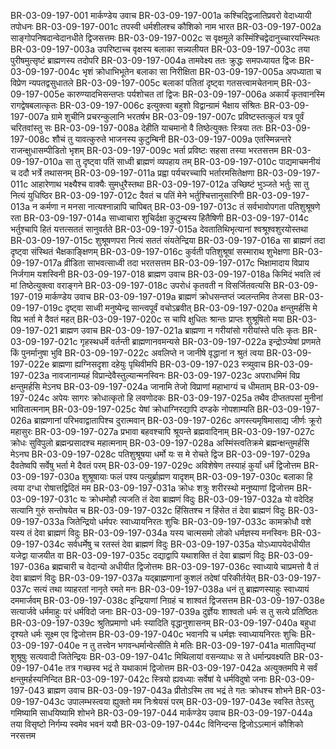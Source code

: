 BR-03-09-197-001	मार्कण्डेय उवाच
BR-03-09-197-001a	कश्चिद्द्विजातिप्रवरो वेदाध्यायी तपोधनः
BR-03-09-197-001c	तपस्वी धर्मशीलश्च कौशिको नाम भारत
BR-03-09-197-002a	साङ्गोपनिषदान्वेदानधीते द्विजसत्तमः
BR-03-09-197-002c	स वृक्षमूले कस्मिंश्चिद्वेदानुच्चारयन्स्थितः
BR-03-09-197-003a	उपरिष्टाच्च वृक्षस्य बलाका सन्न्यलीयत
BR-03-09-197-003c	तया पुरीषमुत्सृष्टं ब्राह्मणस्य तदोपरि
BR-03-09-197-004a	तामवेक्ष्य ततः क्रुद्धः समपध्यायत द्विजः
BR-03-09-197-004c	भृशं क्रोधाभिभूतेन बलाका सा निरीक्षिता
BR-03-09-197-005a	अपध्याता च विप्रेण न्यपतद्वसुधातले
BR-03-09-197-005c	बलाकां पतितां दृष्ट्वा गतसत्त्वामचेतनाम्
BR-03-09-197-005e	कारुण्यादभिसन्तप्तः पर्यशोचत तां द्विजः
BR-03-09-197-006a	अकार्यं कृतवानस्मि रागद्वेषबलात्कृतः
BR-03-09-197-006c	इत्युक्त्वा बहुशो विद्वान्ग्रामं भैक्षाय संश्रितः
BR-03-09-197-007a	ग्रामे शुचीनि प्रचरन्कुलानि भरतर्षभ
BR-03-09-197-007c	प्रविष्टस्तत्कुलं यत्र पूर्वं चरितवांस्तु सः
BR-03-09-197-008a	देहीति याचमानो वै तिष्ठेत्युक्तः स्त्रिया ततः
BR-03-09-197-008c	शौचं तु यावत्कुरुते भाजनस्य कुटुम्बिनी
BR-03-09-197-009a	एतस्मिन्नन्तरे राजन्क्षुधासम्पीडितो भृशम्
BR-03-09-197-009c	भर्ता प्रविष्टः सहसा तस्या भरतसत्तम
BR-03-09-197-010a	सा तु दृष्ट्वा पतिं साध्वी ब्राह्मणं व्यपहाय तम्
BR-03-09-197-010c	पाद्यमाचमनीयं च ददौ भर्त्रे तथासनम्
BR-03-09-197-011a	प्रह्वा पर्यचरच्चापि भर्तारमसितेक्षणा
BR-03-09-197-011c	आहारेणाथ भक्ष्यैश्च वाक्यैः सुमधुरैस्तथा
BR-03-09-197-012a	उच्छिष्टं भुञ्जते भर्तुः सा तु नित्यं युधिष्ठिर
BR-03-09-197-012c	दैवतं च पतिं मेने भर्तुश्चित्तानुसारिणी
BR-03-09-197-013a	न कर्मणा न मनसा नात्यश्नान्नापि चापिबत्
BR-03-09-197-013c	तं सर्वभावोपगता पतिशुश्रूषणे रता
BR-03-09-197-014a	साध्वाचारा शुचिर्दक्षा कुटुम्बस्य हितैषिणी
BR-03-09-197-014c	भर्तुश्चापि हितं यत्तत्सततं सानुवर्तते
BR-03-09-197-015a	देवतातिथिभृत्यानां श्वश्रूश्वशुरयोस्तथा
BR-03-09-197-015c	शुश्रूषणपरा नित्यं सततं संयतेन्द्रिया
BR-03-09-197-016a	सा ब्राह्मणं तदा दृष्ट्वा संस्थितं भैक्षकाङ्क्षिणम्
BR-03-09-197-016c	कुर्वती पतिशुश्रूषां सस्माराथ शुभेक्षणा
BR-03-09-197-017a	व्रीडिता साभवत्साध्वी तदा भरतसत्तम
BR-03-09-197-017c	भिक्षामादाय विप्राय निर्जगाम यशस्विनी
BR-03-09-197-018	ब्राह्मण उवाच
BR-03-09-197-018a	किमिदं भवति त्वं मां तिष्ठेत्युक्त्वा वराङ्गने
BR-03-09-197-018c	उपरोधं कृतवती न विसर्जितवत्यसि
BR-03-09-197-019	मार्कण्डेय उवाच
BR-03-09-197-019a	ब्राह्मणं क्रोधसन्तप्तं ज्वलन्तमिव तेजसा
BR-03-09-197-019c	दृष्ट्वा साध्वी मनुष्येन्द्र सान्त्वपूर्वं वचोऽब्रवीत्
BR-03-09-197-020a	क्षन्तुमर्हसि मे विप्र भर्ता मे दैवतं महत्
BR-03-09-197-020c	स चापि क्षुधितः श्रान्तः प्राप्तः शुश्रूषितो मया
BR-03-09-197-021	ब्राह्मण उवाच
BR-03-09-197-021a	ब्राह्मणा न गरीयांसो गरीयांस्ते पतिः कृतः
BR-03-09-197-021c	गृहस्थधर्मे वर्तन्ती ब्राह्मणानवमन्यसे
BR-03-09-197-022a	इन्द्रोऽप्येषां प्रणमते किं पुनर्मानुषा भुवि
BR-03-09-197-022c	अवलिप्ते न जानीषे वृद्धानां न श्रुतं त्वया
BR-03-09-197-022e	ब्राह्मणा ह्यग्निसदृशा दहेयुः पृथिवीमपि
BR-03-09-197-023	स्त्र्युवाच
BR-03-09-197-023a	नावजानाम्यहं विप्रान्देवैस्तुल्यान्मनस्विनः
BR-03-09-197-023c	अपराधमिमं विप्र क्षन्तुमर्हसि मेऽनघ
BR-03-09-197-024a	जानामि तेजो विप्राणां महाभाग्यं च धीमताम्
BR-03-09-197-024c	अपेयः सागरः क्रोधात्कृतो हि लवणोदकः
BR-03-09-197-025a	तथैव दीप्ततपसां मुनीनां भावितात्मनाम्
BR-03-09-197-025c	येषां क्रोधाग्निरद्यापि दण्डके नोपशाम्यति
BR-03-09-197-026a	ब्राह्मणानां परिभवाद्वातापिश्च दुरात्मवान्
BR-03-09-197-026c	अगस्त्यमृषिमासाद्य जीर्णः क्रूरो महासुरः
BR-03-09-197-027a	प्रभावा बहवश्चापि श्रूयन्ते ब्रह्मवादिनाम्
BR-03-09-197-027c	क्रोधः सुविपुलो ब्रह्मन्प्रसादश्च महात्मनाम्
BR-03-09-197-028a	अस्मिंस्त्वतिक्रमे ब्रह्मन्क्षन्तुमर्हसि मेऽनघ
BR-03-09-197-028c	पतिशुश्रूषया धर्मो यः स मे रोचते द्विज
BR-03-09-197-029a	दैवतेष्वपि सर्वेषु भर्ता मे दैवतं परम्
BR-03-09-197-029c	अविशेषेण तस्याहं कुर्यां धर्मं द्विजोत्तम
BR-03-09-197-030a	शुश्रूषायाः फलं पश्य पत्युर्ब्राह्मण यादृशम्
BR-03-09-197-030c	बलाका हि त्वया दग्धा रोषात्तद्विदितं मम
BR-03-09-197-031a	क्रोधः शत्रुः शरीरस्थो मनुष्याणां द्विजोत्तम
BR-03-09-197-031c	यः क्रोधमोहौ त्यजति तं देवा ब्राह्मणं विदुः
BR-03-09-197-032a	यो वदेदिह सत्यानि गुरुं सन्तोषयेत च
BR-03-09-197-032c	हिंसितश्च न हिंसेत तं देवा ब्राह्मणं विदुः
BR-03-09-197-033a	जितेन्द्रियो धर्मपरः स्वाध्यायनिरतः शुचिः
BR-03-09-197-033c	कामक्रोधौ वशे यस्य तं देवा ब्राह्मणं विदुः
BR-03-09-197-034a	यस्य चात्मसमो लोको धर्मज्ञस्य मनस्विनः
BR-03-09-197-034c	सर्वधर्मेषु च रतस्तं देवा ब्राह्मणं विदुः
BR-03-09-197-035a	योऽध्यापयेदधीयीत यजेद्वा याजयीत वा
BR-03-09-197-035c	दद्याद्वापि यथाशक्ति तं देवा ब्राह्मणं विदुः
BR-03-09-197-036a	ब्रह्मचारी च वेदान्यो अधीयीत द्विजोत्तमः
BR-03-09-197-036c	स्वाध्याये चाप्रमत्तो वै तं देवा ब्राह्मणं विदुः
BR-03-09-197-037a	यद्ब्राह्मणानां कुशलं तदेषां परिकीर्तयेत्
BR-03-09-197-037c	सत्यं तथा व्याहरतां नानृते रमते मनः
BR-03-09-197-038a	धनं तु ब्राह्मणस्याहुः स्वाध्यायं दममार्जवम्
BR-03-09-197-038c	इन्द्रियाणां निग्रहं च शाश्वतं द्विजसत्तम
BR-03-09-197-038e	सत्यार्जवे धर्ममाहुः परं धर्मविदो जनाः
BR-03-09-197-039a	दुर्ज्ञेयः शाश्वतो धर्मः स तु सत्ये प्रतिष्ठितः
BR-03-09-197-039c	श्रुतिप्रमाणो धर्मः स्यादिति वृद्धानुशासनम्
BR-03-09-197-040a	बहुधा दृश्यते धर्मः सूक्ष्म एव द्विजोत्तम
BR-03-09-197-040c	भवानपि च धर्मज्ञः स्वाध्यायनिरतः शुचिः
BR-03-09-197-040e	न तु तत्त्वेन भगवन्धर्मान्वेत्सीति मे मतिः
BR-03-09-197-041a	मातापितृभ्यां शुश्रूषुः सत्यवादी जितेन्द्रियः
BR-03-09-197-041c	मिथिलायां वसन्व्याधः स ते धर्मान्प्रवक्ष्यति
BR-03-09-197-041e	तत्र गच्छस्व भद्रं ते यथाकामं द्विजोत्तम
BR-03-09-197-042a	अत्युक्तमपि मे सर्वं क्षन्तुमर्हस्यनिन्दित
BR-03-09-197-042c	स्त्रियो ह्यवध्याः सर्वेषां ये धर्मविदुषो जनाः
BR-03-09-197-043	ब्राह्मण उवाच
BR-03-09-197-043a	प्रीतोऽस्मि तव भद्रं ते गतः क्रोधश्च शोभने
BR-03-09-197-043c	उपालम्भस्त्वया ह्युक्तो मम निःश्रेयसं परम्
BR-03-09-197-043e	स्वस्ति तेऽस्तु गमिष्यामि साधयिष्यामि शोभने
BR-03-09-197-044	मार्कण्डेय उवाच
BR-03-09-197-044a	तया विसृष्टो निर्गम्य स्वमेव भवनं ययौ
BR-03-09-197-044c	विनिन्दन्स द्विजोऽऽत्मानं कौशिको नरसत्तम
